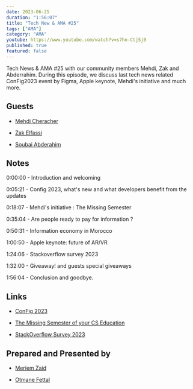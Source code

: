 ```yaml
---
date: 2023-06-25
duration: "1:56:07"
title: "Tech New & AMA #25"
tags: ["AMA"]
category: "AMA"
youtube: https://www.youtube.com/watch?v=s7hn-CtjSj0
published: true
featured: false
---
```


Tech News & AMA #25 with our community members Mehdi, Zak and Abderrahim. During this episode, we discuss last tech news related ConFig2023 event by Figma, Apple keynote, Mehdi's initiative and much more.

## Guests

- [Mehdi Cheracher](https://twitter.com/Mehdi_Cheracher)

- [Zak Elfassi](https://twitter.com/zakelfassi)

- [Soubai Abderahim](https://soubai.me)

## Notes

0:00:00 - Introduction and welcoming

0:05:21 - Config 2023, what's new and what developers benefit from the updates

0:18:07 - Mehdi's initiative : The Missing Semester

0:35:04 - Are people ready to pay for information ?

0:50:31 - Information economy in Morocco

1:00:50 - Apple keynote: future of AR/VR

1:24:06 - Stackoverflow survey 2023

1:32:00 - Giveaway! and guests special giveaways

1:56:04 - Conclusion and goodbye.

## Links

- [ConFig 2023](https://config.figma.com/)

- [The Missing Semester of your CS Education](https://missingsemester.io/)

- [StackOverflow Survey 2023](https://survey.stackoverflow.co/2023/)

## Prepared and Presented by

- [Meriem Zaid](https://twitter.com/_iMeriem)

- [Otmane Fettal](https://twitter.com/ofettal)
